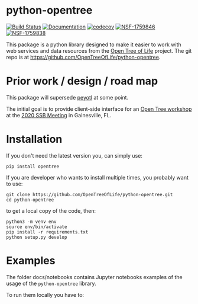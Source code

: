 python-opentree
===============
[![Build Status](https://travis-ci.org/OpenTreeOfLife/python-opentree.svg?branch=master)](https://travis-ci.org/OpenTreeOfLife/python-opentree) [![Documentation](https://readthedocs.org/projects/opentree/badge/?version=latest&style=flat)](https://opentree.readthedocs.io/en/latest/) [![codecov](https://codecov.io/gh/OpenTreeOfLife/python-opentree/branch/main/graph/badge.svg)](https://codecov.io/gh/OpenTreeOfLife/python-opentree) [![NSF-1759846](https://img.shields.io/badge/NSF-1759846-blue.svg)](https://nsf.gov/awardsearch/showAward?AWD_ID=1759846) [![NSF-1759838](https://img.shields.io/badge/NSF-1759838-blue.svg)](https://nsf.gov/awardsearch/showAward?AWD_ID=1759838)

This package is a python library designed to make it easier to work with web services and
data resources from the [Open Tree of Life](https://opentreeoflife.github.io)
project.
The git repo is at https://github.com/OpenTreeOfLife/python-opentree.


Prior work / design / road map
==============================

This package will supersede [peyotl](http://opentreeoflife.github.io/peyotl/) at
    some point.

The initial goal is to provide client-side interface for an
[Open Tree workshop](https://opentreeoflife.github.io/SSBworkshop)
at the [2020 SSB Meeting](https://systbiol.github.io/ssb2020/) in Gainesville, FL.


Installation
============
If you don't need the latest version you, can simply use:

    pip install opentree


If you are developer who wants to install multiple times, you probably want to use:

    git clone https://github.com/OpenTreeOfLife/python-opentree.git
    cd python-opentree

to get a local copy of the code, then:

    python3 -m venv env
    source env/bin/activate
    pip install -r requirements.txt
    python setup.py develop

Examples
========

The folder docs/notebooks contains Jupyter notebooks examples of the usage of the `python-opentree` library.

To run them locally you have to:
